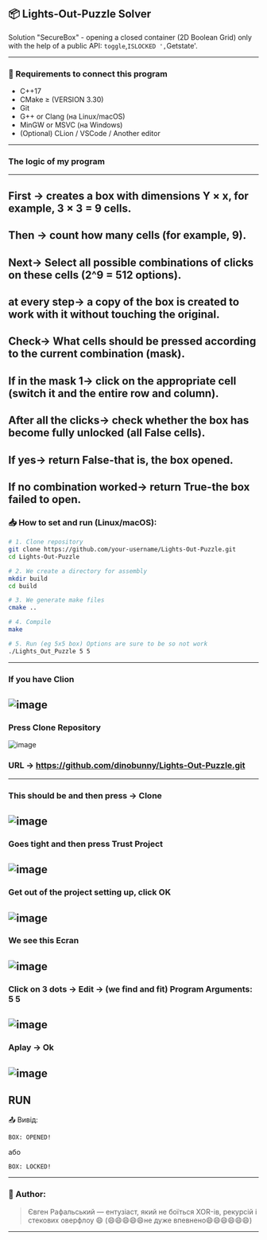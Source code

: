 ## 📦 Lights-Out-Puzzle Solver

Solution "SecureBox" - opening a closed container (2D Boolean Grid) only with the help of a public API: `toggle`,` ISLOCKED ', `Getstate'.

---

### 🔧 Requirements to connect this program

- C++17 
- CMake ≥ (VERSION 3.30)
- Git
- G++ or Clang (на Linux/macOS)
- MinGW or MSVC (на Windows)
- (Optional) CLion / VSCode / Another editor

---

### The logic of my program
---
First -> creates a box with dimensions Y × x, for example, 3 × 3 = 9 cells.
---
Then -> count how many cells (for example, 9). 
--- 
Next-> Select all possible combinations of clicks on these cells (2^9 = 512 options). 
---
at every step-> a copy of the box is created to work with it without touching the original. 
---
Check-> What cells should be pressed according to the current combination (mask). 
---
If in the mask 1-> click on the appropriate cell (switch it and the entire row and column). 
---
After all the clicks-> check whether the box has become fully unlocked (all False cells). 
---
If yes-> return False-that is, the box opened. 
---
If no combination worked-> return True-the box failed to open. 
---


### 📥 How to set and run (Linux/macOS):

```bash
# 1. Clone repository
git clone https://github.com/your-username/Lights-Out-Puzzle.git
cd Lights-Out-Puzzle

# 2. We create a directory for assembly
mkdir build
cd build

# 3. We generate make files
cmake ..

# 4. Compile
make

# 5. Run (eg 5x5 box) Options are sure to be so not work
./Lights_Out_Puzzle 5 5 
```

---

###  If you have Clion 
![image](https://github.com/user-attachments/assets/4f05a3c9-9dea-400e-bee1-6126eef27008)
---
### Press Clone Repository 
![image](https://github.com/user-attachments/assets/e7071670-303f-4f30-aeab-a5584f886f58)

### URL -> https://github.com/dinobunny/Lights-Out-Puzzle.git
---
### This should be and then press -> Clone
![image](https://github.com/user-attachments/assets/a76ce317-2c2e-4af0-bdcb-393611eb9c64)
---
### Goes tight and then press Trust Project
![image](https://github.com/user-attachments/assets/c445bf94-c04b-47cf-9458-a6b2af48252e)
---
### Get out of the project setting up, click OK
![image](https://github.com/user-attachments/assets/f7d893c2-ec30-4ce0-ab94-402f8940548e)
---
### We see this Ecran
![image](https://github.com/user-attachments/assets/712a7558-1669-4378-a41a-c20df4188936)
---
### Click on 3 dots -> Edit -> (we find and fit) Program Arguments: 5 5
![image](https://github.com/user-attachments/assets/16bb03aa-4724-4ac0-ad26-d8ce45c1250c)
---
### Aplay -> Ok 
![image](https://github.com/user-attachments/assets/d00e8bf2-bf42-408b-97c6-76c089a022b6)
---
RUN  
---

📤 Вивід:
```
BOX: OPENED!
```
або
```
BOX: LOCKED!
```
---
### 🤝 Author:
> Євген Рафальський — ентузіаст, який не боїться XOR-ів, рекурсій і стекових оверфлоу 😄 (😄😄😄😄😄не дуже впевнено😄😄😄😄😄😄)
---
